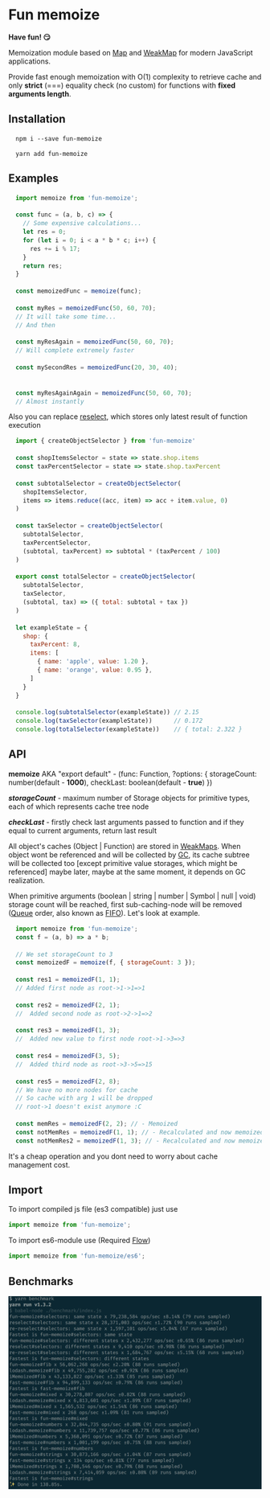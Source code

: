 # Fun memoize

__Have fun! 😏__

Memoization module based on [Map](https://developer.mozilla.org/en-US/docs/Web/JavaScript/Reference/Global_Objects/Map) and [WeakMap](https://developer.mozilla.org/en-US/docs/Web/JavaScript/Reference/Global_Objects/WeakMap) for modern JavaScript applications.

Provide fast enough memoization with O(1) complexity to retrieve cache and only __strict__ (===) equality check (no custom) for functions with __fixed arguments length__.

## Installation

```shell
  npm i --save fun-memoize
```

```shell
  yarn add fun-memoize
```

## Examples

```javascript
  import memoize from 'fun-memoize';

  const func = (a, b, c) => {
    // Some expensive calculations...
    let res = 0;
    for (let i = 0; i < a * b * c; i++) {
      res += i % 17;
    }
    return res;
  }

  const memoizedFunc = memoize(func);

  const myRes = memoizedFunc(50, 60, 70);
  // It will take some time...
  // And then

  const myResAgain = memoizedFunc(50, 60, 70);
  // Will complete extremely faster

  const mySecondRes = memoizedFunc(20, 30, 40);


  const myResAgainAgain = memoizedFunc(50, 60, 70);
  // Almost instantly

```

Also you can replace [reselect](https://github.com/reactjs/reselect), which stores only latest result of function execution

```javascript
  import { createObjectSelector } from 'fun-memoize'

  const shopItemsSelector = state => state.shop.items
  const taxPercentSelector = state => state.shop.taxPercent

  const subtotalSelector = createObjectSelector(
    shopItemsSelector,
    items => items.reduce((acc, item) => acc + item.value, 0)
  )

  const taxSelector = createObjectSelector(
    subtotalSelector,
    taxPercentSelector,
    (subtotal, taxPercent) => subtotal * (taxPercent / 100)
  )

  export const totalSelector = createObjectSelector(
    subtotalSelector,
    taxSelector,
    (subtotal, tax) => ({ total: subtotal + tax })
  )

  let exampleState = {
    shop: {
      taxPercent: 8,
      items: [
        { name: 'apple', value: 1.20 },
        { name: 'orange', value: 0.95 },
      ]
    }
  }

  console.log(subtotalSelector(exampleState)) // 2.15
  console.log(taxSelector(exampleState))      // 0.172
  console.log(totalSelector(exampleState))    // { total: 2.322 }

```

## API

__memoize__ AKA "export default" - (func: Function, ?options: { storageCount: number(default - __1000__), checkLast: boolean(default - __true__) })

___storageCount___ - maximum number of Storage objects for primitive types, each of which represents cache tree node

___checkLast___ - firstly check last arguments passed to function and if they equal to current arguments, return last result

All object's caches (Object | Function) are stored in [WeakMaps](https://developer.mozilla.org/en-US/docs/Web/JavaScript/Reference/Global_Objects/WeakMap). When object wont be referenced and will be collected by [GC](https://developer.mozilla.org/en-US/docs/Web/JavaScript/Memory_Management), its cache subtree will be collected too [except primitive value storages, which might be referenced] maybe later, maybe at the same moment, it depends on GC realization.

 When primitive arguments (boolean | string | number | Symbol | null | void) storage count will be reached, first sub-caching-node will be removed ([Queue](https://en.wikipedia.org/wiki/Queue_(abstract_data_type)) order, also known as [FIFO](https://en.wikipedia.org/wiki/FIFO_(computing_and_electronics))). Let's look at example.

```javascript
  import memoize from 'fun-memoize';
  const f = (a, b) => a * b;

  // We set storageCount to 3
  const memoizedF = memoize(f, { storageCount: 3 });

  const res1 = memoizedF(1, 1);
  // Added first node as root->1->1=>1

  const res2 = memoizedF(2, 1);
  //  Added second node as root->2->1=>2

  const res3 = memoizedF(1, 3);
  //  Added new value to first node root->1->3=>3

  const res4 = memoizedF(3, 5);
  //  Added third node as root->3->5=>15

  const res5 = memoizedF(2, 8);
  // We have no more nodes for cache
  // So cache with arg 1 will be dropped
  // root->1 doesn't exist anymore :C

  const memRes = memoizedF(2, 2); // - Memoized
  const notMemRes = memoizedF(1, 1); // - Recalculated and now memoized
  const notMemRes2 = memoizedF(1, 3); // - Recalculated and now memoized

```

It's a cheap operation and you dont need to worry about cache management cost.

## Import

To import compiled js file (es3 compatible) just use
```javascript
import memoize from 'fun-memoize';
```
To import es6-module use (Required [Flow](https://github.com/facebook/flow))

```javascript
import memoize from 'fun-memoize/es6';
```

## Benchmarks
![Results](https://github.com/olegnn/fun-memoize/blob/master/benchmark/results.png)
